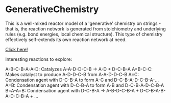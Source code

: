 GenerativeChemistry
===================

This is a well-mixed reactor model of a 'generative' chemistry on strings - that is, the reaction network is generated from stoichiometry and underlying rules (e.g. bond energies, local chemical structure). This type of chemistry effectively self-extends its own reaction network at need.

[Click here!](http://htmlpreview.github.io/?https://github.com/ModelingOriginsofLife/GenerativeChemistry/blob/master/index.html)

Interesting reactions to explore:

A-B-C-B-A-A-D: Catalyzes A-A-D-D-C-B -> A-D + D-C-B-A
A=B-C-C: Makes catalyst to produce A-D-D-C-B from A-A-D-D-C-B
A=C: Condensation agent with D-C-B-A to form A-C and D-C-B-A-D-C-B-A-...
A=B: Condensation agent with D-C-B-A to form A-B and D-C-B-A-D-C-B-A
B=A-A=B: Condensation agent with D-C-B-A -> A-B-D-C-B-A + D-C-B-A-B-A-D-C-B-A + ...
